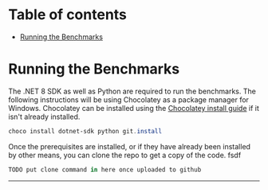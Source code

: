 <!--

TODO remove global.json
TODO write summary
TODO write c# guide on installing requirements, and running the benchmark
TODO Run benchmarks against other versions of dotnet.  Try ReadyToRun and AOT as well
TODO write benchmark results that I got, and include my methodology
TODO pin the cpu affinity and see if that changes anything

https://github.com/R3dByt3/SatisfactorySaveNet
https://github.com/GreyHak/sat_sav_parse

-->



# Table of contents

- [Running the Benchmarks](#running-the-benchmarks)


# Running the Benchmarks

The .NET 8 SDK as well as Python are required to run the benchmarks.  The following instructions will be using Chocolatey as a package manager for Windows.  Chocolatey can be installed using the [Chocolatey install guide](https://chocolatey.org/install#individual) if it isn't already installed.

```powershell
choco install dotnet-sdk python git.install
```

Once the prerequisites are installed, or if they have already been installed by other means, you can clone the repo to get a copy of the code.
fsdf

<!-- TODO Fill out this command when uploaded to github-->
```powershell
TODO put clone command in here once uploaded to github
```

---

